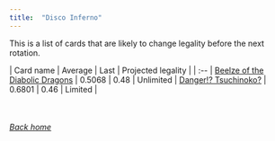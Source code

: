 ```yaml
---
title:  "Disco Inferno"
---
```


This is a list of cards that are likely to change legality before the next rotation.

| Card name | Average | Last | Projected legality |
| :-- |
[Beelze of the Diabolic Dragons](https://db.ygoprodeck.com/card/?search=Beelze%20of%20the%20Diabolic%20Dragons) | 0.5068 | 0.48 | Unlimited |
[Danger!? Tsuchinoko?](https://db.ygoprodeck.com/card/?search=Danger!?%20Tsuchinoko?) | 0.6801 | 0.46 | Limited |

<br>

###### [Back home](index)